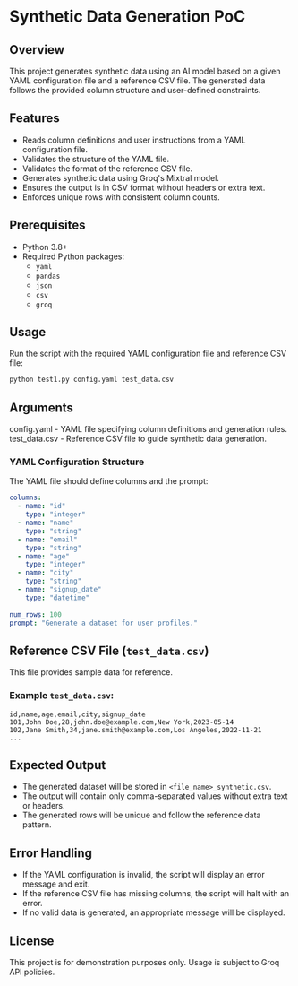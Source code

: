 # Synthetic Data Generation PoC

## Overview
This project generates synthetic data using an AI model based on a given YAML configuration file and a reference CSV file. The generated data follows the provided column structure and user-defined constraints.

## Features
- Reads column definitions and user instructions from a YAML configuration file.
- Validates the structure of the YAML file.
- Validates the format of the reference CSV file.
- Generates synthetic data using Groq's Mixtral model.
- Ensures the output is in CSV format without headers or extra text.
- Enforces unique rows with consistent column counts.

## Prerequisites
- Python 3.8+
- Required Python packages:
  - `yaml`
  - `pandas`
  - `json`
  - `csv`
  - `groq`

<!-- ## Installation
1. Clone the repository or copy the script to your local environment.
2. Install dependencies using pip:
   ```sh
   pip install pandas pyyaml groq
   ```
3. Obtain a Groq API key and replace `api_key` in the script with your key. -->

## Usage
Run the script with the required YAML configuration file and reference CSV file:
```sh
python test1.py config.yaml test_data.csv
```

## Arguments

config.yaml - YAML file specifying column definitions and generation rules.
test_data.csv - Reference CSV file to guide synthetic data generation.



### YAML Configuration Structure
The YAML file should define columns and the prompt:
```yaml
columns:
  - name: "id"
    type: "integer"
  - name: "name"
    type: "string"
  - name: "email"
    type: "string"
  - name: "age"
    type: "integer"
  - name: "city"
    type: "string"
  - name: "signup_date"
    type: "datetime"
    
num_rows: 100
prompt: "Generate a dataset for user profiles."
```


## Reference CSV File (`test_data.csv`)
This file provides sample data for reference.

### Example `test_data.csv`:
```csv
id,name,age,email,city,signup_date
101,John Doe,28,john.doe@example.com,New York,2023-05-14
102,Jane Smith,34,jane.smith@example.com,Los Angeles,2022-11-21
...
```

## Expected Output
- The generated dataset will be stored in `<file_name>_synthetic.csv`.
- The output will contain only comma-separated values without extra text or headers.
- The generated rows will be unique and follow the reference data pattern.

## Error Handling
- If the YAML configuration is invalid, the script will display an error message and exit.
- If the reference CSV file has missing columns, the script will halt with an error.
- If no valid data is generated, an appropriate message will be displayed.

## License
This project is for demonstration purposes only. Usage is subject to Groq API policies.

